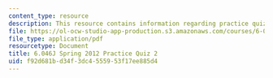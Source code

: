 ```yaml
---
content_type: resource
description: This resource contains information regarding practice quiz 2.
file: https://ol-ocw-studio-app-production.s3.amazonaws.com/courses/6-046j-design-and-analysis-of-algorithms-spring-2012/f92d681bd34f3dc4555953f17ee885d4_MIT6_046JS12_quiz2_prac.pdf
file_type: application/pdf
resourcetype: Document
title: 6.046J Spring 2012 Practice Quiz 2
uid: f92d681b-d34f-3dc4-5559-53f17ee885d4
---
```

